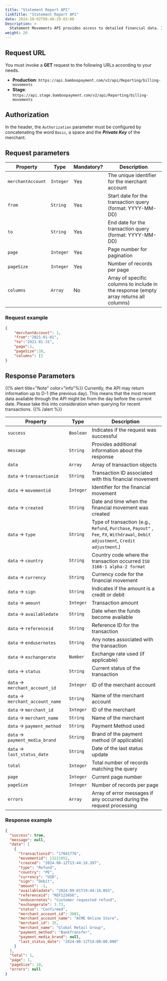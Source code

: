 ```yaml
---
title: "Statement Report API"
linkTitle: "Statement Report API"
date: 2024-10-02T08:40:29-03:00
Description: >
  Statement Movements API provides access to detailed financial data. It enables merchants to retrieve an overview of their account's monetary activities within specified time periods. Includes all credits (incoming funds), debits (outgoing payments or fees), and costs.
weight: 20
---
```


## Request URL
You must invoke a **GET** request to the following URLs according to your needs.

* **Production**: `https://api.bamboopayment.com/v2/api/Reporting/billing-movements`
* **Stage**: `https://api.stage.bamboopayment.com/v2/api/Reporting/billing-movements`

## Authorization
In the header, the `Authorization` parameter must be configured by concatenating the word `Basic`, a space and the _**Private Key**_ of the merchant.

## Request parameters
| Property | Type | Mandatory? | Description |
|----------|------|------------|-------------|
| `merchantAccount` | `Integer` | Yes | The unique identifier for the merchant account |
| `from` | `String` | Yes | Start date for the transaction query (format: YYYY-MM-DD) |
| `to` | `String` | Yes | End date for the transaction query (format: YYYY-MM-DD) |
| `page` | `Integer` | Yes | Page number for pagination |
| `pageSize` | `Integer` | Yes | Number of records per page |
| `columns` | `Array` | No | Array of specific columns to include in the response (empty array returns all columns) |

### Request example
```json
{
    "merchantAccount": 1,
    "from":"2021-01-01",
    "to":"2021-01-31",
    "page":1,
    "pageSize":10,
    "columns": []
}
```

## Response Parameters

{{% alert title="Note" color="info"%}}
Currently, the API may return information up to D-1 (the previous day). This means that the most recent data available through the API might be from the day before the current date. Please take this into consideration when querying for recent transactions.
{{% /alert %}}


| Property | Type | Description |
|----------|------|-------------|
| `success` | `Boolean` | Indicates if the request was successful |
| `message` | `String` | Provides additional information about the response |
| `data` | `Array` | Array of transaction objects |
| `data` → `transactionid` | `String` |  Transaction ID associated with this financial movement  |
| `data` → `movementid` | `Integer` | Identifier for the financial movement |
| `data` → `created` | `String` | Date and time when the financial movement was created |
| `data` → `type` | `String` | Type of transaction (e.g., `Refund`, `Purchase`, `Payout"` , `Fee`, `FX`, `Withdrawal`, `Debit adjustment`, `Credit adjustment`.) |
| `data` → `country` | `String` | Country code where the transaction occurred `ISO 3166-1 alpha-2 format` |
| `data` → `currency` | `String` | Currency code for the financial movement |
| `data` → `sign` | `String` | Indicates if the amount is a credit or debit |
| `data` → `amount` | `Integer` | Transaction amount |
| `data` → `availabledate` | `String` | Date when the funds become available |
| `data` → `referenceid` | `String` | Reference ID for the transaction |
| `data` → `endusernotes` | `String` | Any notes associated with the transaction |
| `data` → `exchangerate` | `Number` | Exchange rate used (if applicable) |
| `data` → `status` | `String` | Current status of the transaction |
| `data` → `merchant_account_id` | `Integer` | ID of the merchant account |
| `data` → `merchant_account_name` | `String` | Name of the merchant account |
| `data` → `merchant_id` | `Integer` | ID of the merchant |
| `data` → `merchant_name` | `String` | Name of the merchant |
| `data` → `payment_method` | `String` | Payment Method used |
| `data` → `payment_media_brand` | `String` | Brand of the payment method (if applicable) |
| `data` → `last_status_date` | `String` | Date of the last status update |
| `total` | `Integer` | Total number of records matching the query |
| `page` | `Integer` | Current page number |
| `pageSize` | `Integer` | Number of records per page |
| `errors` | `Array` | Array of error messages if any occurred during the request processing |


### Response example
```json
{
  "success": true,
  "message": null,
  "data": [
    {
      "transactionid": "17041776",
      "movementid": 13211952,
      "created": "2024-08-12T13:44:18.397",
      "type": "Refund",
      "country": "PE",
      "currency": "USD",
      "sign": "Debit",
      "amount": -1,
      "availabledate": "2024-09-01T19:44:16.093",
      "referenceid": "REF123456",
      "endusernotes": "Customer requested refund",
      "exchangerate": 3.73,
      "status": "Confirmed",
      "merchant_account_id": 2081,
      "merchant_account_name": "ACME Online Store",
      "merchant_id": 35,
      "merchant_name": "Global Retail Group",
      "payment_method": "BankTransfer",
      "payment_media_brand": null,
      "last_status_date": "2024-08-12T14:00:00.000"
    }
  ],
  "total": 1,
  "page": 1,
  "pageSize": 10,
  "errors": null
}
```
